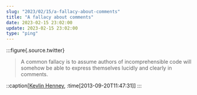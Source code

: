 ```yaml
---
slug: "2023/02/15/a-fallacy-about-comments"
title: "A fallacy about comments"
date: 2023-02-15 23:02:00
update: 2023-02-15 23:02:00
type: "ping"
---
```


:::figure{.source.twitter}
> A common fallacy is to assume authors of incomprehensible code will somehow be able to express themselves lucidly and clearly in comments.

::caption[[Kevlin Henney](https://twitter.com/KevlinHenney/status/381021802941906944), :time[2013-09-20T11:47:31]]
:::

